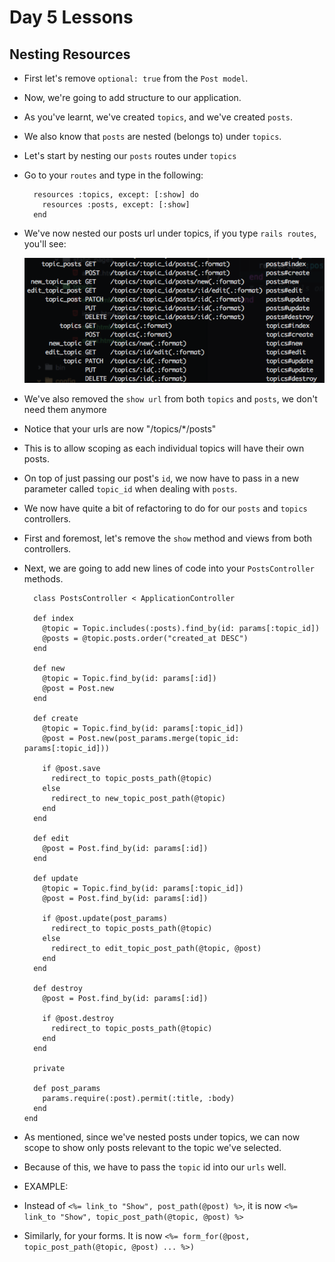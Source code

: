 # Day 5 Lessons

## Nesting Resources

- First let's remove `optional: true` from the `Post model`.

- Now, we're going to add structure to our application.

- As you've learnt, we've created `topics`, and we've created `posts`.

- We also know that `posts` are nested (belongs to) under `topics`.

- Let's start by nesting our `posts` routes under `topics`

- Go to your `routes` and type in the following:

  ```
    resources :topics, except: [:show] do
      resources :posts, except: [:show]
    end
  ```

- We've now nested our posts url under topics, if you type `rails routes`, you'll see:

  ![nested routes](images/nested_routes.png)

- We've also removed the `show url` from both `topics` and `posts`, we don't need them anymore

- Notice that your urls are now "/topics/*/posts"

- This is to allow scoping as each individual topics will have their own posts.

- On top of just passing our post's `id`, we now have to pass in a new parameter called
`topic_id` when dealing with `posts`.

- We now have quite a bit of refactoring to do for our `posts` and `topics` controllers.

- First and foremost, let's remove the `show` method and views from both controllers.

- Next, we are going to add new lines of code into your `PostsController` methods.

  ```
    class PostsController < ApplicationController

    def index
      @topic = Topic.includes(:posts).find_by(id: params[:topic_id])
      @posts = @topic.posts.order("created_at DESC")
    end

    def new
      @topic = Topic.find_by(id: params[:id])
      @post = Post.new
    end

    def create
      @topic = Topic.find_by(id: params[:topic_id])
      @post = Post.new(post_params.merge(topic_id: params[:topic_id]))

      if @post.save
        redirect_to topic_posts_path(@topic)
      else
        redirect_to new_topic_post_path(@topic)
      end
    end

    def edit
      @post = Post.find_by(id: params[:id])
    end

    def update
      @topic = Topic.find_by(id: params[:topic_id])
      @post = Post.find_by(id: params[:id])

      if @post.update(post_params)
        redirect_to topic_posts_path(@topic)
      else
        redirect_to edit_topic_post_path(@topic, @post)
      end
    end

    def destroy
      @post = Post.find_by(id: params[:id])

      if @post.destroy
        redirect_to topic_posts_path(@topic)
      end
    end

    private

    def post_params
      params.require(:post).permit(:title, :body)
    end
  end
  ```

- As mentioned, since we've nested posts under topics, we can now scope to show only posts relevant to the topic we've selected.

- Because of this, we have to pass the `topic` id into our `urls` well.

- EXAMPLE:

- Instead of `<%= link_to "Show", post_path(@post) %>`, it is now `<%= link_to "Show", topic_post_path(@topic, @post) %>`

- Similarly, for your forms. It is now `<%= form_for(@post, topic_post_path(@topic, @post) ... %>)`
